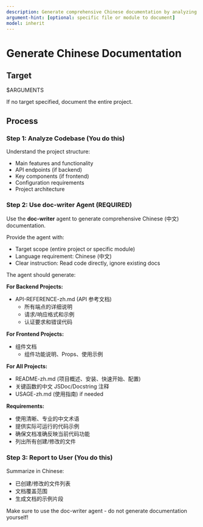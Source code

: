 ```yaml
---
description: Generate comprehensive Chinese documentation by analyzing code directly
argument-hint: [optional: specific file or module to document]
model: inherit
---
```


# Generate Chinese Documentation

## Target

$ARGUMENTS

If no target specified, document the entire project.

## Process

### Step 1: Analyze Codebase (You do this)

Understand the project structure:
- Main features and functionality
- API endpoints (if backend)
- Key components (if frontend)
- Configuration requirements
- Project architecture

### Step 2: Use doc-writer Agent (REQUIRED)

Use the **doc-writer** agent to generate comprehensive Chinese (中文) documentation.

Provide the agent with:
- Target scope (entire project or specific module)
- Language requirement: Chinese (中文)
- Clear instruction: Read code directly, ignore existing docs

The agent should generate:

**For Backend Projects:**
- API-REFERENCE-zh.md (API 参考文档)
  - 所有端点的详细说明
  - 请求/响应格式和示例
  - 认证要求和错误代码

**For Frontend Projects:**
- 组件文档
  - 组件功能说明、Props、使用示例

**For All Projects:**
- README-zh.md (项目概述、安装、快速开始、配置)
- 关键函数的中文 JSDoc/Docstring 注释
- USAGE-zh.md (使用指南) if needed

**Requirements:**
- 使用清晰、专业的中文术语
- 提供实际可运行的代码示例
- 确保文档准确反映当前代码功能
- 列出所有创建/修改的文件

### Step 3: Report to User (You do this)

Summarize in Chinese:
- 已创建/修改的文件列表
- 文档覆盖范围
- 生成文档的示例片段

Make sure to use the doc-writer agent - do not generate documentation yourself!
